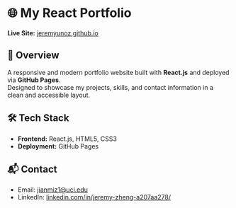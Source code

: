 # 🌐 My React Portfolio

**Live Site:** [jeremyunoz.github.io](https://jeremyunoz.github.io/)

## 📖 Overview

A responsive and modern portfolio website built with **React.js** and deployed via **GitHub Pages**.  
Designed to showcase my projects, skills, and contact information in a clean and accessible layout.

## 🛠 Tech Stack

-  **Frontend:** React.js, HTML5, CSS3
-  **Deployment:** GitHub Pages

## 📬 Contact

-  Email: jianmiz1@uci.edu
-  LinkedIn: [linkedin.com/in/jeremy-zheng-a207aa278/](https://www.linkedin.com/in/jeremy-zheng-a207aa278/)
